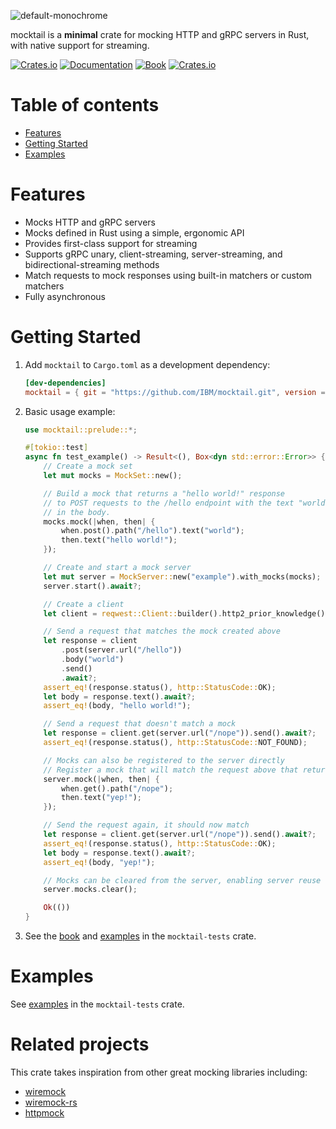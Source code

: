 ![default-monochrome](https://github.com/user-attachments/assets/dcf68c3e-4c16-4a96-a6d3-2af4710692c6)

mocktail is a **minimal** crate for mocking HTTP and gRPC servers in Rust, with native support for streaming.

[![Crates.io](https://img.shields.io/crates/v/mocktail)](https://crates.io/crates/mocktail)
[![Documentation](https://docs.rs/mocktail/badge.svg)](https://docs.rs/mocktail)
[![Book](https://img.shields.io/static/v1?label=mocktail&message=user-guide&color=153292)](https://ibm.github.io/mocktail/)
[![Crates.io](https://img.shields.io/crates/l/mocktail)](LICENSE)


# Table of contents
* [Features](#features)
* [Getting Started](#getting-started)
* [Examples](#examples)

# Features
- Mocks HTTP and gRPC servers
- Mocks defined in Rust using a simple, ergonomic API
- Provides first-class support for streaming
- Supports gRPC unary, client-streaming, server-streaming, and bidirectional-streaming methods
- Match requests to mock responses using built-in matchers or custom matchers
- Fully asynchronous

# Getting Started
1. Add `mocktail` to `Cargo.toml` as a development dependency:
    ```toml
    [dev-dependencies]
    mocktail = { git = "https://github.com/IBM/mocktail.git", version = "0.2.4-alpha" }
    ```

2. Basic usage example:
    ```rust
    use mocktail::prelude::*;

    #[tokio::test]
    async fn test_example() -> Result<(), Box<dyn std::error::Error>> {
        // Create a mock set
        let mut mocks = MockSet::new();

        // Build a mock that returns a "hello world!" response
        // to POST requests to the /hello endpoint with the text "world"
        // in the body.
        mocks.mock(|when, then| {
            when.post().path("/hello").text("world");
            then.text("hello world!");
        });

        // Create and start a mock server
        let mut server = MockServer::new("example").with_mocks(mocks);
        server.start().await?;

        // Create a client
        let client = reqwest::Client::builder().http2_prior_knowledge().build()?;

        // Send a request that matches the mock created above
        let response = client
            .post(server.url("/hello"))
            .body("world")
            .send()
            .await?;
        assert_eq!(response.status(), http::StatusCode::OK);
        let body = response.text().await?;
        assert_eq!(body, "hello world!");

        // Send a request that doesn't match a mock
        let response = client.get(server.url("/nope")).send().await?;
        assert_eq!(response.status(), http::StatusCode::NOT_FOUND);

        // Mocks can also be registered to the server directly
        // Register a mock that will match the request above that returned 404
        server.mock(|when, then| {
            when.get().path("/nope");
            then.text("yep!");
        });

        // Send the request again, it should now match
        let response = client.get(server.url("/nope")).send().await?;
        assert_eq!(response.status(), http::StatusCode::OK);
        let body = response.text().await?;
        assert_eq!(body, "yep!");

        // Mocks can be cleared from the server, enabling server reuse
        server.mocks.clear();

        Ok(())
    }
    ```

3. See the [book](https://ibm.github.io/mocktail/) and [examples](/mocktail-tests/tests/examples) in the `mocktail-tests` crate.

# Examples
See [examples](/mocktail-tests/tests/examples) in the `mocktail-tests` crate.

# Related projects
This crate takes inspiration from other great mocking libraries including:
- [wiremock](https://github.com/wiremock/wiremock)
- [wiremock-rs](https://github.com/LukeMathWalker/wiremock-rs)
- [httpmock](https://github.com/alexliesenfeld/httpmock)
